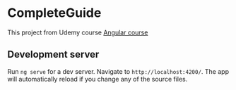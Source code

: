 # CompleteGuide

This project from Udemy course [Angular course](https://www.udemy.com/course/the-complete-guide-to-angular-2/)

## Development server

Run `ng serve` for a dev server. Navigate to `http://localhost:4200/`. The app will automatically reload if you change any of the source files.
